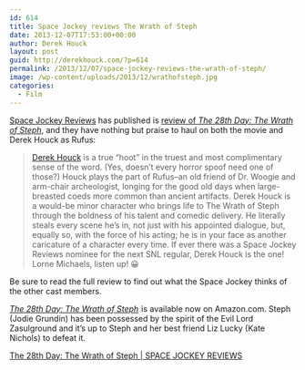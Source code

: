 ```yaml
---
id: 614
title: Space Jockey reviews The Wrath of Steph
date: 2013-12-07T17:53:00+00:00
author: Derek Houck
layout: post
guid: http://derekhouck.com/?p=614
permalink: /2013/12/07/space-jockey-reviews-the-wrath-of-steph/
image: /wp-content/uploads/2013/12/wrathofsteph.jpg
categories:
  - Film
---
```

[Space Jockey Reviews](http://spacejockeyreviews.com/) has published is [review of _The 28th Day: The Wrath of Steph_](http://spacejockeyreviews.com/the-28th-day-the-wrath-of-steph/), and they have nothing but praise to haul on both the movie and Derek Houck as Rufus:

> [Derek Houck](http://imdb.derekhouck.com) is a true “hoot” in the truest and most complimentary sense of the word. (Yes, doesn’t every horror spoof need one of those?) Houck plays the part of Rufus–an old friend of Dr. Woogie and arm-chair archeologist, longing for the good old days when large-breasted coeds more common than ancient artifacts. Derek Houck is a would-be minor character who brings life to The Wrath of Steph through the boldness of his talent and comedic delivery. He literally steals every scene he’s in, not just with his appointed dialogue, but, equally so, with the force of his acting; he is in your face as another caricature of a character every time. If ever there was a Space Jockey Reviews nominee for the next SNL regular, Derek Houck is the one! Lorne Michaels, listen up! 😀

Be sure to read the full review to find out what the Space Jockey thinks of the other cast members.

[_The 28th Day: The Wrath of Steph_](http://www.amazon.com/gp/product/B00FJVDAXO/ref=as_li_ss_tl?ie=UTF8&camp=1789&creative=390957&creativeASIN=B00FJVDAXO&linkCode=as2&tag=derekhouckcom-20)<img src="http://ir-na.amazon-adsystem.com/e/ir?t=derekhouckcom-20&#038;l=as2&#038;o=1&#038;a=B00FJVDAXO" width="1" height="1" border="0" alt="" style="border:none !important; margin:0px !important;" /> is available now on Amazon.com. Steph (Jodie Grundin) has been possessed by the spirit of the Evil Lord Zasulground and it&#8217;s up to Steph and her best friend Liz Lucky (Kate Nichols) to defeat it.

[The 28th Day: The Wrath of Steph | SPACE JOCKEY REVIEWS](http://spacejockeyreviews.com/the-28th-day-the-wrath-of-steph/)